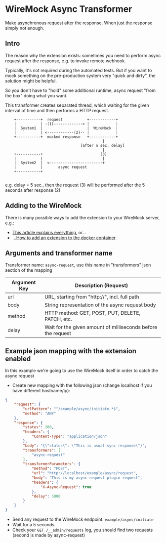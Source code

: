 # WireMock Async Transformer
Make asynchronous request after the response. When just the response simply not enough. 

## Intro
The reason why the extension exists: sometimes you need to perform async request after 
the response, e.g. to invoke remote webhook. 

Typically, it's not required during the automated tests. But if you want to mock something 
on the pre-production system very "quick and dirty", the solution might be helpful. 

So you don't have to "hold" some additional runtime, async request "from the box" doing
what you want.

This transformer creates separated thread, which waiting for the given interval of time 
and then performs a HTTP request. 

```text
    +-----------+  request           +------------+
    |           | -(1)-------------> |            |
    |  System1  |                    |  WireMock  |
    |           | <------------(2)-- |            |
    +-----------+  mocked response   +------------+
                                            |
                                  [after n sec. delay]
                                            |
    +-----------+                          (3)
    |           |                           |
    |  System2  |  <------------------------+
    |           |       async request
    +-----------+


```
e.g. delay = 5 sec., then the request (3) will be performed after the 5 seconds after response (2)

## Adding to the WireMock
There is many possible ways to add the extension to your WireMock server, e.g.:

- [This article explains everything](http://wiremock.org/docs/extending-wiremock), or...
- ...[How to add an extension to the docker container](https://github.com/rodolpheche/wiremock-docker#use-wiremock-extensions)

## Arguments and transformer name

Transformer name: `async-request`, use this name in "transformers" json section of the mapping

| Argument Key  | Description (Request)                                             |  
|---------------|-------------------------------------------------------------------|  
| url           | URL, starting from "http://", incl. full path                     |  
| body          | String representation of the async request body                   |  
| method        | HTTP method: GET, POST, PUT, DELETE, PATCH, etc.                  |  
| delay         | Wait for the given amount of milliseconds before the request      |  
  


## Example json mapping with the extension enabled
In this example we're going to use the WireMock itself in order to catch the async request 

- Create new mapping with the following json (change localhost if you have different hostname/ip):
```json
{
    "request": { 
        "urlPattern": "^/example/async/initiate.*$",
        "method": "ANY"
    },
    "response": {
        "status": 200,
        "headers": {
            "Content-Type": "application/json"
        },
        "body": "{\"status\": \"This is usual sync response\"}",
        "transformers": [
            "async-request"
        ],
        "transformerParameters": {
            "method": "POST",
            "url": "http://localhost/example/async/request",
            "body": "This is my async-request plugin request",
            "headers": {
                "X-Async-Request": true
            },
            "delay": 5000
        }
    }
}
```

- Send any request to the WireMock endpoint: `example/async/initiate`
- Wait for a 5 seconds
- Check your `GET /__admin/requests` log, you should find two requests (second is made by async-request)